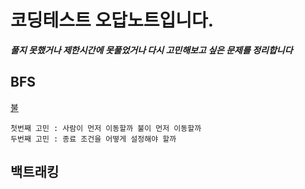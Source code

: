 # 코딩테스트 오답노트입니다.

***풀지 못했거나 제한시간에 못풀었거나 다시 고민해보고 싶은 문제를 정리합니다***

## BFS
[불](https://www.acmicpc.net/problem/5427)
```
첫번째 고민 : 사람이 먼저 이동할까 불이 먼저 이동할까
두번째 고민 : 종료 조건을 어떻게 설정해야 할까
```
## 백트래킹
##
##